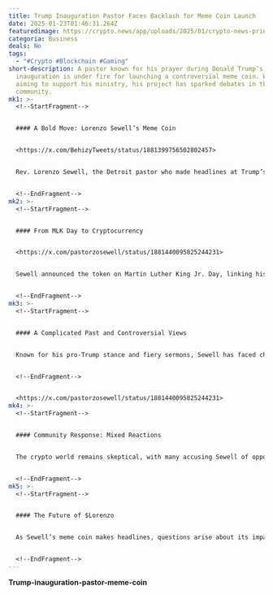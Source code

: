 ```yaml
---
title: Trump Inauguration Pastor Faces Backlash for Meme Coin Launch
date: 2025-01-23T01:46:31.264Z
featuredimage: https://crypto.news/app/uploads/2025/01/crypto-news-priest-pastor-coins-option05-1380x820.png.webp
categoria: Business
deals: No
tags:
  - "#Crypto #Blockchain #Gaming"
short-description: A pastor known for his prayer during Donald Trump’s
  inauguration is under fire for launching a controversial meme coin. While
  aiming to support his ministry, his project has sparked debates in the crypto
  community.
mk1: >-
  <!--StartFragment-->


  #### A Bold Move: Lorenzo Sewell’s Meme Coin


  <https://x.com/BehizyTweets/status/1881399756502802457>


  Rev. Lorenzo Sewell, the Detroit pastor who made headlines at Trump’s inauguration, surprised many with the launch of his own meme coin, $Lorenzo. Promoted as a charitable initiative, the token has faced harsh criticism online, especially on X.


  <!--EndFragment-->
mk2: >-
  <!--StartFragment-->


  #### From MLK Day to Cryptocurrency


  <https://x.com/pastorzosewell/status/1881440095825244231>


  Sewell announced the token on Martin Luther King Jr. Day, linking his faith-driven mission with blockchain. He urged supporters to invest, claiming it was essential for fulfilling “King’s dream” in the face of modern challenges.


  <!--EndFragment-->
mk3: >-
  <!--StartFragment-->


  #### A Complicated Past and Controversial Views


  Known for his pro-Trump stance and fiery sermons, Sewell has faced challenges blending politics and religion. Critics accuse him of leveraging his platform for personal gain, while others admire his determination.


  <!--EndFragment-->


  <https://x.com/pastorzosewell/status/1881440095825244231>
mk4: >-
  <!--StartFragment-->


  #### Community Response: Mixed Reactions


  The crypto world remains skeptical, with many accusing Sewell of opportunism. Some point to previous controversies surrounding meme coins, questioning their transparency and purpose.


  <!--EndFragment-->
mk5: >-
  <!--StartFragment-->


  #### The Future of $Lorenzo


  As Sewell’s meme coin makes headlines, questions arise about its impact on the crypto space and whether it can serve its intended purpose. Will it thrive, or is it destined to be another failed token?


  <!--EndFragment-->
---
```

<!--StartFragment-->

**Trump-inauguration-pastor-meme-coin**

<!--EndFragment-->